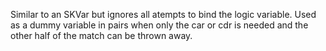 Similar to an SKVar but ignores all atempts to bind the logic variable. Used as a dummy variable in pairs when only the car or cdr is needed and the other half of the match can be thrown away.
